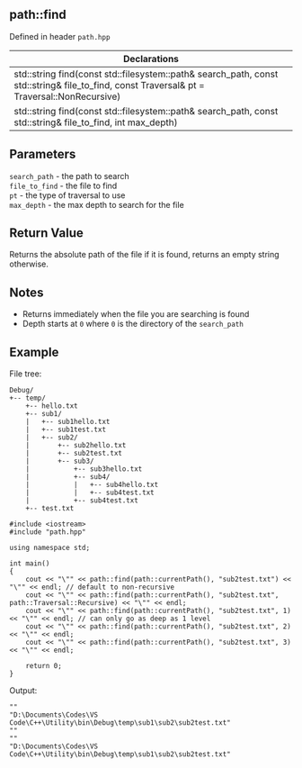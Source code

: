 ## path::find
Defined in header `path.hpp`

| Declarations |
| --- |
| std::string find(const std::filesystem::path& search_path, const std::string& file_to_find, const Traversal& pt = Traversal::NonRecursive) |
| std::string find(const std::filesystem::path& search_path, const std::string& file_to_find, int max_depth) |

## Parameters
`search_path` - the path to search \
`file_to_find` - the file to find \
`pt` - the type of traversal to use \
`max_depth` - the max depth to search for the file 

## Return Value
Returns the absolute path of the file if it is found, returns an empty string otherwise.

## Notes
- Returns immediately when the file you are searching is found
- Depth starts at `0` where `0` is the directory of the `search_path`

## Example
File tree:
```
Debug/
+-- temp/
    +-- hello.txt
    +-- sub1/
    |   +-- sub1hello.txt
    |   +-- sub1test.txt
    |   +-- sub2/
    |       +-- sub2hello.txt
    |       +-- sub2test.txt
    |       +-- sub3/
    |           +-- sub3hello.txt
    |           +-- sub4/
    |           |   +-- sub4hello.txt
    |           |   +-- sub4test.txt
    |           +-- sub4test.txt
    +-- test.txt
```
```
#include <iostream>
#include "path.hpp"

using namespace std;

int main()
{
    cout << "\"" << path::find(path::currentPath(), "sub2test.txt") << "\"" << endl; // default to non-recursive
    cout << "\"" << path::find(path::currentPath(), "sub2test.txt", path::Traversal::Recursive) << "\"" << endl;
    cout << "\"" << path::find(path::currentPath(), "sub2test.txt", 1) << "\"" << endl; // can only go as deep as 1 level
    cout << "\"" << path::find(path::currentPath(), "sub2test.txt", 2) << "\"" << endl;
    cout << "\"" << path::find(path::currentPath(), "sub2test.txt", 3) << "\"" << endl;

    return 0;
}
```
Output:
```
""
"D:\Documents\Codes\VS Code\C++\Utility\bin\Debug\temp\sub1\sub2\sub2test.txt"
""
""
"D:\Documents\Codes\VS Code\C++\Utility\bin\Debug\temp\sub1\sub2\sub2test.txt"
```

